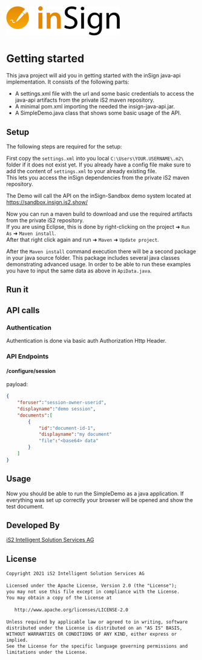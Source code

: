 [<img src="./DEV/inSign_logo.svg" width="300" />](https://www.getinsign.com/)
------

# Getting started

This java project will aid you in getting started with the inSign java-api implementation.
It consists of the following parts:

* A settings.xml file with the url and some basic credentials to access the java-api artifacts from the private iS2 maven repository.
* A minimal pom.xml importing the needed the insign-java-api.jar.
* A SimpleDemo.java class that shows some basic usage of the API.

## Setup

The following steps are required for the setup:

First copy the `settings.xml` into you local `C:\Users\YOUR.USERNAME\.m2\` folder if it does not exist yet. If you already have a config file make sure to add the content of `settings.xml` to your already existing file.<br />
This lets you access the inSign dependencies from the private iS2 maven repository.

The Demo will call the API on the inSign-Sandbox demo system located at https://sandbox.insign.is2.show/

Now you can run a maven build to download and use the required artifacts from the private iS2 repository.<br/>
If you are using Eclipse, this is done by right-clicking on the project ➜ `Run As` ➜ `Maven install`.<br/>
After that right click again and run ➜ `Maven` ➜ `Update project`.

After the `Maven install` command execution there will be a second package in your java source folder.
This package includes several java classes demonstrating advanced usage. In order to be able to run these
examples you have to input the same data as above in `ApiData.java`.


## Run it

## API calls

### Authentication

Authentication is done via basic auth Authorization Http Header.

### API Endpoints

#### /configure/session

payload:

```json
{
    "foruser":"session-owner-userid",
    "displayname":"demo session",
    "documents":[
        {
            "id":"document-id-1",
            "displayname":"my document"
            "file":"<base64> data"
        }
    ]
}
```

## Usage

Now you should be able to run the SimpleDemo as a java application. If everything was set up correctly your browser will be opened and show the test document.

## Developed By

[iS2 Intelligent Solution Services AG](https://www.is2.de/)

## License

    Copyright 2021 iS2 Intelligent Solution Services AG

    Licensed under the Apache License, Version 2.0 (the "License");
    you may not use this file except in compliance with the License.
    You may obtain a copy of the License at

       http://www.apache.org/licenses/LICENSE-2.0

    Unless required by applicable law or agreed to in writing, software
    distributed under the License is distributed on an "AS IS" BASIS,
    WITHOUT WARRANTIES OR CONDITIONS OF ANY KIND, either express or implied.
    See the License for the specific language governing permissions and
    limitations under the License.
